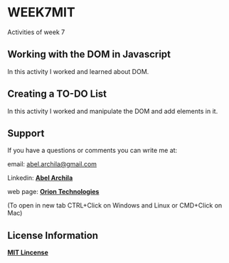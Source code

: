# WEEK7MIT
Activities of week 7

## Working with the DOM in Javascript
In this activity I worked and learned about DOM.

## Creating a TO-DO List
In this activity I worked and manipulate the DOM and add elements in it.

## Support
If you have a questions or comments you can write me at: 

email: <abel.archila@gmail.com>

Linkedin: **[Abel Archila](https://www.linkedin.com/in/abelarchila/)** 

web page: **[Orion Technologies](http://oriontechnologiesgt.com)**

(To open in new tab CTRL+Click on Windows and Linux or CMD+Click on Mac)

## License Information
**[MIT Lincense](https://opensource.org/licenses/MIT)**
